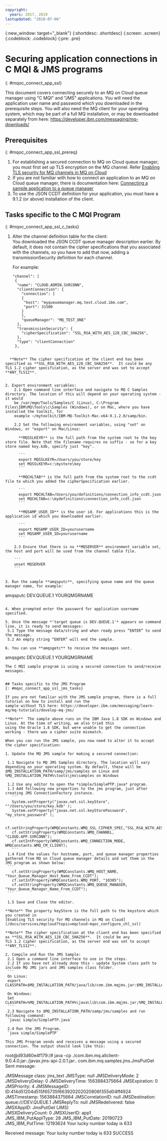 ```yaml
---
copyright:
  years: 2017, 2019
lastupdated: "2018-07-06"
---
```


{:new_window: target="_blank"}
{:shortdesc: .shortdesc}
{:screen: .screen}
{:codeblock: .codeblock}
{:pre: .pre}

# Securing application connections in C MQI & JMS programs
{: #mqoc_connect_app_ssl}

This document covers connecting securely to an MQ on Cloud queue manager using "C MQI" and "JMS" applications. You will need the application user name and
password which you downloaded in the prerequisite steps. You will also need the MQ client for your operating system, which
may be part of a full MQ installation, or may be downloaded separately from here: https://developer.ibm.com/messaging/mq-downloads/

## Prerequisites
{: #mqoc_connect_app_ssl_prereq}

1. For establishing a secured connection to MQ on Cloud queue manager, you must first set up TLS encryption on the MQ channel. Refer [Enabling TLS security for MQ channels in MQ on Cloud](/docs/services/mqcloud?topic=mqcloud-mqoc_configure_chl_ssl)
2. If you are not familiar with how to connect an application to an MQ on Cloud queue manager, there is documentation here:  [Connecting a sample application to a queue manager](/docs/services/mqcloud?topic=mqcloud-mqoc_connect_app_qm)
3. To use the JSON CCDT definition for your application, you must have a 9.1.2 (or above) installation of the client.


## Tasks specific to the C MQI Program
{: #mqoc_connect_app_ssl_c_tasks}

1. Alter the channel definition table for the client:  
    You downloaded the JSON CCDT queue manager description earlier. By default, it does not contain the cipher specifications that you associated with
    the channels, so you have to add that now, adding a transmissionSecurity definition for each channel.

    For example:

    ```
    "channel": [
     {
      "name": "CLOUD.ADMIN.SVRCONN",
      "clientConnection": {
        "connection": [
        {
         "host": "myqueuemanager.mq.test.cloud.ibm.com",
         "port": 31500
        }
        ],
        "queueManager": "MQ_TEST_ONE"
      },
      "transmissionSecurity": {
        "cipherSpecification": "SSL_RSA_WITH_AES_128_CBC_SHA256",
      },
      "type": "clientConnection"
     },
```

  **Note** The cipher specification at the client end has been specified as **SSL_RSA_WITH_AES_128_CBC_SHA256**.  It could be any
TLS 1.2 cipher specification, as the server end was set to accept **ANY_TLS12**.


2. Export environment variables:  
    2.1 Open command line interface and navigate to MQ C Samples directory. The location of this will depend on your operating system - it would
    be /var/mqm/Tools/Samples/C (Linux), C:\Program Files\IBM\MQ\Tools\c\Samples (Windows), or on Mac, where you have installed the toolkit, for
    example ~/mytoolkit/IBM-MQ-Toolkit-Mac-x64-9.1.2.0/samp/bin.

    2.2 Set the following environment variables, using "set" on Windows, or "export" on Mac/Linux:

      **MQSSLKEYR** is the full path from the system root to the key store file. Note that the filename requires no suffix - so for a key store named key.kdb, specify just "key".

      ```
      export MQSSLKEYR=/Users/you/store/key
      set MQSSLKEYR=c:\mystore\key
      ```

      **MQCHLTAB** is the full path from the system root to the ccdt file to which you added the cipherSpecification earlier.

      ```
      export MQCHLTAB=/Users/you/definitions/connection_info_ccdt.json
      set MQCHLTAB=c:\mydefinitions\connection_info_ccdt.json
      ```

      **MQSAMP_USER_ID** is the user id. For applications this is the application id which you downloaded earlier.

      ```
      export MQSAMP_USER_ID=yourusername
      set MQSAMP_USER_ID=yourusername
      ```

    2.3 Ensure that there is no **MQSERVER** environment variable set, the host and port will be used from the channel table file.

    ```
    unset MQSERVER
    ```


3. Run the sample **amqsputc**, specifying queue name and the queue manager name, for example:
   ```
   amqsputc DEV.QUEUE.1 YOURQMGRNAME
   ```

4. When prompted enter the password for application username specified.

5. Once the message *'target queue is DEV.QUEUE.1'* appears on command line, it is ready to send messages:  
    5.1 Type the message data/string and when ready press “ENTER” to send the message.  
    5.2 An empty string “ENTER” will end the sample.  

6. You can use **amqsgetc** to receive the messages sent.
   ```
   amqsgetc DEV.QUEUE.1 YOURQMGRNAME
   ```
The C MQI sample program is using a secured connection to send/receive messages.


## Tasks specific to the JMS Program
{: #mqoc_connect_app_ssl_jms_tasks}

If you are not familiar with the JMS sample program, there is a full tutorial on how to install and run the
sample without TLS here: https://developer.ibm.com/messaging/learn-mq/mq-tutorials/develop-mq-jms/

**Note**  The sample above runs on the IBM Java 1.8 SDK on Windows and Linux. At the time of writing, we also tried this
using the Oracle 1.8 SDK, but were unable to get the connection working - there was a cipher suite mismatch.

When you can run the JMS sample, you now need to alter it to accept the cipher specification:

1. Update the MQ JMS sample for making a secured connection:

    1.1 Navigate to MQ JMS Samples directory. The location will vary depending on your operating system. By default, these will be $MQ_INSTALLATION_PATH/samp/jms/samples on Linux and %MQ_INSTALLATION_PATH%\tools\jms\samples on Windows

    1.2 Use any editor to open the *simple/SimplePTP.java* program.  
    1.3 Add following new properties to the jms program, just after creating JMS ConnectionFactory instance.
      ```
      System.setProperty("javax.net.ssl.keyStore", ""/Users/you/store/key.kdb" );
      System.setProperty("javax.net.ssl.keyStorePassword", "my_store_password" );

      cf.setStringProperty(WMQConstants.WMQ_SSL_CIPHER_SPEC,"SSL_RSA_WITH_AES_128_CBC_SHA256");
      cf.setStringProperty(WMQConstants.WMQ_CHANNEL, "CLOUD.APP.SVRCONN");
      cf.setIntProperty(WMQConstants.WMQ_CONNECTION_MODE, WMQConstants.WMQ_CM_CLIENT);
      ```
    1.4 Find the values for hostname, port, and queue manager properties gathered from MQ on Cloud queue manager details and set them in the JMS program as shown below:
    ```
      cf.setStringProperty(WMQConstants.WMQ_HOST_NAME, "Your_Queue_Manager_Host_Name_From_CCDT");
      cf.setIntProperty(WMQConstants.WMQ_PORT, "10305");
      cf.setStringProperty(WMQConstants.WMQ_QUEUE_MANAGER, "Your_Queue_Manager_Name_From_CCDT");
    ```

    1.5 Save and Close the editor.  

**Note** The property keyStore is the full path to the keystore which you created in
[Enabling TLS security for MQ channels in MQ on Cloud](/docs/services/mqcloud?topic=mqcloud-mqoc_configure_chl_ssl)

**Note** The cipher specification at the client end has been specified as **SSL_RSA_WITH_AES_128_CBC_SHA256**.  It could be any
TLS 1.2 cipher specification, as the server end was set to accept **ANY_TLS12**.

2. Compile and Run the JMS Sample:    
    2.1 Open a command line interface to use in the steps.  
    2.2 If you have not already done this - update System class path to include MQ JMS jars and JMS samples class folder.  
    ```
    On Linux:
    export CLASSPATH=$MQ_INSTALLATION_PATH/java/lib/com.ibm.mqjms.jar:$MQ_INSTALLATION_PATH/samp/jms/samples:

    On Windows:
    Set CLASSPATH=%MQ_INSTALLATION_PATH%\java\lib\com.ibm.mqjms.jar;%MQ_INSTALLATION_PATH%\tools\jms\samples;
    ```
    2.3 Navigate to $MQ_INSTALLATION_PATH/samp/jms/samples and run following command:  
    `javac simple/SimplePTP.java`  

    2.4 Run the JMS Program.  
    `java simple/SimplePTP`  

  This JMS Program sends and receives a message using a secured connection. The output should look like this:

  ```
  root@d93d60e4f179:/# java -cp ./com.ibm.mq.allclient-9.0.4.0.jar:./javax.jms-api-2.0.1.jar:. com.ibm.mq.samples.jms.JmsPutGet
  Sent message:

  JMSMessage class: jms_text
  JMSType:          null
  JMSDeliveryMode:  2
  JMSDeliveryDelay: 0
  JMSDeliveryTime:  1563884375664
  JMSExpiration:    0
  JMSPriority:      4
  JMSMessageID:     ID:414d51204d515f65735f663920202020806f355d04ff4924
  JMSTimestamp:     1563884375664
  JMSCorrelationID: null
  JMSDestination:   queue:///DEV.QUEUE.1
  JMSReplyTo:       null
  JMSRedelivered:   false
  JMSXAppID: JmsPutGet (JMS)             
  JMSXDeliveryCount: 0
  JMSXUserID: app1        
  JMS_IBM_PutApplType: 28
  JMS_IBM_PutDate: 20190723
  JMS_IBM_PutTime: 12193624
  Your lucky number today is 633

  Received message:
  Your lucky number today is 633
  SUCCESS
```
